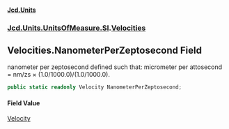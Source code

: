 #### [Jcd.Units](index.md 'index')

### [Jcd.Units.UnitsOfMeasure.SI](Jcd.Units.UnitsOfMeasure.SI.md 'Jcd.Units.UnitsOfMeasure.SI').[Velocities](Velocities.md 'Jcd.Units.UnitsOfMeasure.SI.Velocities')

## Velocities.NanometerPerZeptosecond Field

nanometer per zeptosecond defined such that: micrometer per attosecond = nm/zs × (1.0/1000.0)/(1.0/1000.0).

```csharp
public static readonly Velocity NanometerPerZeptosecond;
```

#### Field Value

[Velocity](Velocity.md 'Jcd.Units.UnitTypes.Velocity')